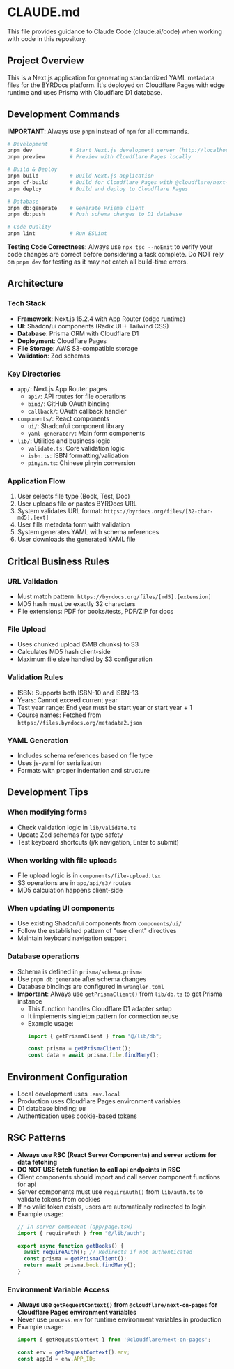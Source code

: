 # CLAUDE.md

This file provides guidance to Claude Code (claude.ai/code) when working with code in this repository.

## Project Overview

This is a Next.js application for generating standardized YAML metadata files for the BYRDocs platform. It's deployed on Cloudflare Pages with edge runtime and uses Prisma with Cloudflare D1 database.

## Development Commands

**IMPORTANT**: Always use `pnpm` instead of `npm` for all commands.

```bash
# Development
pnpm dev            # Start Next.js development server (http://localhost:3000)
pnpm preview        # Preview with Cloudflare Pages locally

# Build & Deploy
pnpm build          # Build Next.js application
pnpm cf-build       # Build for Cloudflare Pages with @cloudflare/next-on-pages
pnpm deploy         # Build and deploy to Cloudflare Pages

# Database
pnpm db:generate    # Generate Prisma client
pnpm db:push        # Push schema changes to D1 database

# Code Quality
pnpm lint           # Run ESLint
```

**Testing Code Correctness**: Always use `npx tsc --noEmit` to verify your code changes are correct before considering a task complete. Do NOT rely on `pnpm dev` for testing as it may not catch all build-time errors.

## Architecture

### Tech Stack
- **Framework**: Next.js 15.2.4 with App Router (edge runtime)
- **UI**: Shadcn/ui components (Radix UI + Tailwind CSS)
- **Database**: Prisma ORM with Cloudflare D1
- **Deployment**: Cloudflare Pages
- **File Storage**: AWS S3-compatible storage
- **Validation**: Zod schemas

### Key Directories
- `app/`: Next.js App Router pages
  - `api/`: API routes for file operations
  - `bind/`: GitHub OAuth binding
  - `callback/`: OAuth callback handler
- `components/`: React components
  - `ui/`: Shadcn/ui component library
  - `yaml-generator/`: Main form components
- `lib/`: Utilities and business logic
  - `validate.ts`: Core validation logic
  - `isbn.ts`: ISBN formatting/validation
  - `pinyin.ts`: Chinese pinyin conversion

### Application Flow
1. User selects file type (Book, Test, Doc)
2. User uploads file or pastes BYRDocs URL
3. System validates URL format: `https://byrdocs.org/files/[32-char-md5].[ext]`
4. User fills metadata form with validation
5. System generates YAML with schema references
6. User downloads the generated YAML file

## Critical Business Rules

### URL Validation
- Must match pattern: `https://byrdocs.org/files/[md5].[extension]`
- MD5 hash must be exactly 32 characters
- File extensions: PDF for books/tests, PDF/ZIP for docs

### File Upload
- Uses chunked upload (5MB chunks) to S3
- Calculates MD5 hash client-side
- Maximum file size handled by S3 configuration

### Validation Rules
- ISBN: Supports both ISBN-10 and ISBN-13
- Years: Cannot exceed current year
- Test year range: End year must be start year or start year + 1
- Course names: Fetched from `https://files.byrdocs.org/metadata2.json`

### YAML Generation
- Includes schema references based on file type
- Uses js-yaml for serialization
- Formats with proper indentation and structure

## Development Tips

### When modifying forms
- Check validation logic in `lib/validate.ts`
- Update Zod schemas for type safety
- Test keyboard shortcuts (j/k navigation, Enter to submit)

### When working with file uploads
- File upload logic is in `components/file-upload.tsx`
- S3 operations are in `app/api/s3/` routes
- MD5 calculation happens client-side

### When updating UI components
- Use existing Shadcn/ui components from `components/ui/`
- Follow the established pattern of "use client" directives
- Maintain keyboard navigation support

### Database operations
- Schema is defined in `prisma/schema.prisma`
- Use `pnpm db:generate` after schema changes
- Database bindings are configured in `wrangler.toml`
- **Important**: Always use `getPrismaClient()` from `lib/db.ts` to get Prisma instance
  - This function handles Cloudflare D1 adapter setup
  - It implements singleton pattern for connection reuse
  - Example usage:
    ```typescript
    import { getPrismaClient } from "@/lib/db";
    
    const prisma = getPrismaClient();
    const data = await prisma.file.findMany();
    ```

## Environment Configuration
- Local development uses `.env.local`
- Production uses Cloudflare Pages environment variables
- D1 database binding: `DB`
- Authentication uses cookie-based tokens

## RSC Patterns

- **Always use RSC (React Server Components) and server actions for data fetching**
- **DO NOT USE fetch function to call api endpoints in RSC**
- Client components should import and call server component functions for api
- Server components must use `requireAuth()` from `lib/auth.ts` to validate tokens from cookies
- If no valid token exists, users are automatically redirected to login
- Example usage:
  ```typescript
  // In server component (app/page.tsx)
  import { requireAuth } from "@/lib/auth";
  
  export async function getBooks() {
    await requireAuth(); // Redirects if not authenticated
    const prisma = getPrismaClient();
    return await prisma.book.findMany();
  }
  ```

### Environment Variable Access
- **Always use `getRequestContext()` from `@cloudflare/next-on-pages` for Cloudflare Pages environment variables**
- Never use `process.env` for runtime environment variables in production
- Example usage:
  ```typescript
  import { getRequestContext } from '@cloudflare/next-on-pages';
  
  const env = getRequestContext().env;
  const appId = env.APP_ID;
  ```